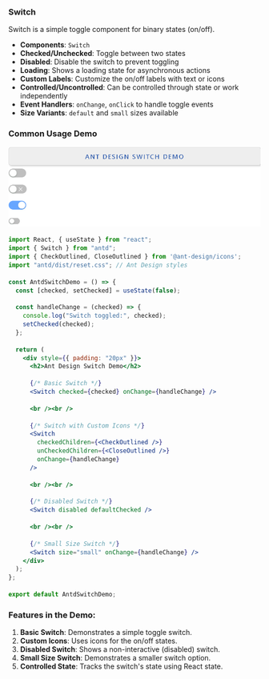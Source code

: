 ### Switch

Switch is a simple toggle component for binary states (on/off).

- **Components**: `Switch`
- **Checked/Unchecked**: Toggle between two states
- **Disabled**: Disable the switch to prevent toggling
- **Loading**: Shows a loading state for asynchronous actions
- **Custom Labels**: Customize the on/off labels with text or icons
- **Controlled/Uncontrolled**: Can be controlled through state or work independently
- **Event Handlers**: `onChange`, `onClick` to handle toggle events
- **Size Variants**: `default` and `small` sizes available

### Common Usage Demo

![image-20241120153229524](assets\image-20241120153229524.png)

```jsx
import React, { useState } from "react";
import { Switch } from "antd";
import { CheckOutlined, CloseOutlined } from '@ant-design/icons';
import "antd/dist/reset.css"; // Ant Design styles

const AntdSwitchDemo = () => {
  const [checked, setChecked] = useState(false);

  const handleChange = (checked) => {
    console.log("Switch toggled:", checked);
    setChecked(checked);
  };

  return (
    <div style={{ padding: "20px" }}>
      <h2>Ant Design Switch Demo</h2>

      {/* Basic Switch */}
      <Switch checked={checked} onChange={handleChange} />

      <br /><br />

      {/* Switch with Custom Icons */}
      <Switch
        checkedChildren={<CheckOutlined />}
        unCheckedChildren={<CloseOutlined />}
        onChange={handleChange}
      />

      <br /><br />

      {/* Disabled Switch */}
      <Switch disabled defaultChecked />

      <br /><br />

      {/* Small Size Switch */}
      <Switch size="small" onChange={handleChange} />
    </div>
  );
};

export default AntdSwitchDemo;
```

### Features in the Demo:
1. **Basic Switch**: Demonstrates a simple toggle switch.
2. **Custom Icons**: Uses icons for the on/off states.
3. **Disabled Switch**: Shows a non-interactive (disabled) switch.
4. **Small Size Switch**: Demonstrates a smaller switch option.
5. **Controlled State**: Tracks the switch's state using React state.